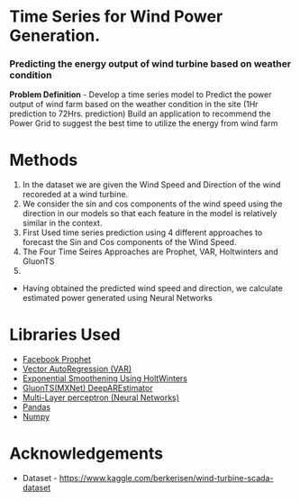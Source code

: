 # Time Series for Wind Power Generation.  
<h3>Predicting the energy output of wind turbine based on weather condition</h3>

**Problem Definition** - Develop a time series model to Predict the power output of wind farm based on the weather condition in the site (1Hr prediction to 72Hrs. prediction) Build an application to recommend the Power Grid to suggest the best time to utilize the energy from wind farm

# Methods
1. In the dataset we are given the Wind Speed and Direction of the wind recoreded at a wind turbine. 
2. We consider the sin and cos components of the wind speed using the direction in our models so that each feature in the model is relatively similar in the context. 
3. First Used time series prediction using 4 different approaches to forecast the Sin and Cos components of the Wind Speed.
4. The Four Time Seires Approaches are Prophet, VAR, Holtwinters and GluonTS
5. 
* Having obtained the predicted wind speed and direction, we calculate estimated power generated using Neural Networks

# Libraries Used 
* <a href="https://facebook.github.io/prophet/" >Facebook Prophet</a>
* <a href="https://www.statsmodels.org/dev/generated/statsmodels.tsa.vector_ar.var_model.VAR.html?highlight=var#statsmodels.tsa.vector_ar.var_model.VAR" >Vector AutoRegression (VAR)</a>
* <a href="https://www.statsmodels.org/dev/generated/statsmodels.tsa.holtwinters.ExponentialSmoothing.html" >Exponential Smoothening Using HoltWinters</a>
* <a href="https://gluon-ts.mxnet.io/" >GluonTS(MXNet) DeepAREstimator</a>
* <a href="https://scikit-learn.org/stable/modules/neural_networks_supervised.html" >Multi-Layer perceptron (Neural Networks)</a>
* <a href="https://pandas.pydata.org/" >Pandas</a>
* <a href="https://numpy.org/" >Numpy</a>

# Acknowledgements 
* Dataset - https://www.kaggle.com/berkerisen/wind-turbine-scada-dataset
